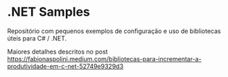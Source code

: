 # .NET Samples

Repositório com pequenos exemplos de configuração e uso de bibliotecas úteis para C# / .NET.

Maiores detalhes descritos no post https://fabionaspolini.medium.com/bibliotecas-para-incrementar-a-produtividade-em-c-net-52749e9329d3